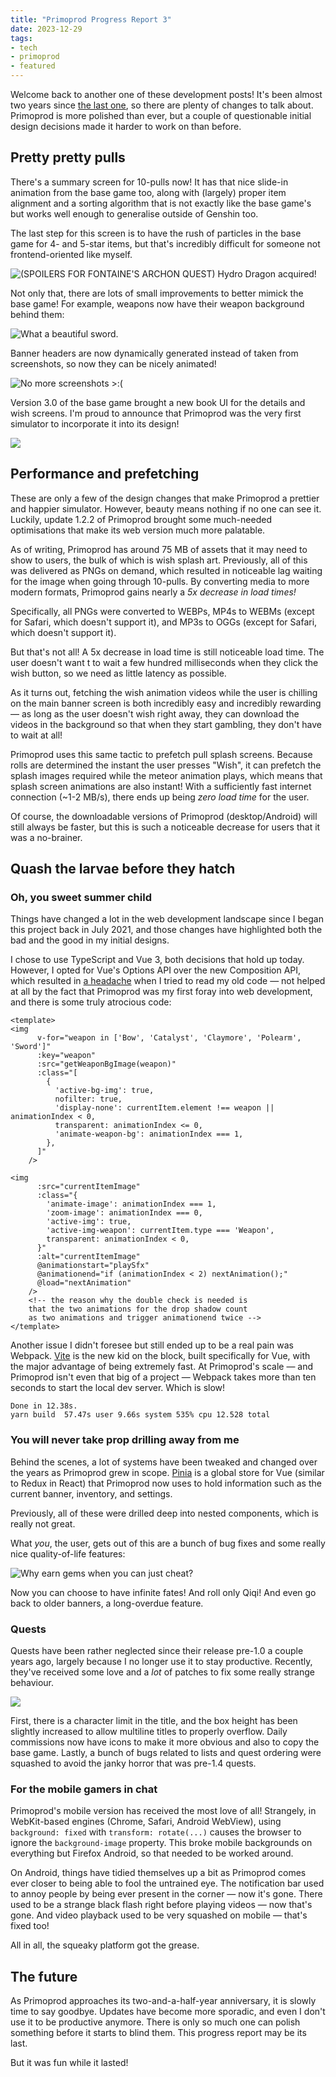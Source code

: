 ```yaml
---
title: "Primoprod Progress Report 3"
date: 2023-12-29
tags:
- tech
- primoprod
- featured
---
```


Welcome back to another one of these development posts! It's been almost two years since [the last one](/blog/2022/primoprod-progress-report-2), so there are plenty of changes to talk about. Primoprod is more polished than ever, but a couple of questionable initial design decisions made it harder to work on than before.

<!-- more -->

## Pretty pretty pulls

There's a summary screen for 10-pulls now! It has that nice slide-in animation from the base game too, along with (largely) proper item alignment and a sorting algorithm that is not exactly like the base game's but works well enough to generalise outside of Genshin too.

The last step for this screen is to have the rush of particles in the base game for 4- and 5-star items, but that's incredibly difficult for someone not frontend-oriented like myself.

![(SPOILERS FOR FONTAINE'S ARCHON QUEST) Hydro Dragon acquired!](primoprod-10pull.webp)

Not only that, there are lots of small improvements to better mimick the base game! For example, weapons now have their weapon background behind them:

![What a beautiful sword.](primoprod-weapon-bgs.webp)

Banner headers are now dynamically generated instead of taken from screenshots, so now they can be nicely animated!

![No more screenshots >:(](primoprod-banner-headers.webp)

Version 3.0 of the base game brought a new book UI for the details and wish screens. I'm proud to announce that Primoprod was the very first simulator to incorporate it into its design!

![](primoprod-book.webp)

## Performance and prefetching

These are only a few of the design changes that make Primoprod a prettier and happier simulator. However, beauty means nothing if no one can see it. Luckily, update 1.2.2 of Primoprod brought some much-needed optimisations that make its web version much more palatable.

As of writing, Primoprod has around 75 MB of assets that it may need to show to users, the bulk of which is wish splash art. Previously, all of this was delivered as PNGs on demand, which resulted in noticeable lag waiting for the image when going through 10-pulls. By converting media to more modern formats, Primoprod gains nearly a *5x decrease in load times!*

Specifically, all PNGs were converted to WEBPs, MP4s to WEBMs (except for Safari, which doesn't support it), and MP3s to OGGs (except for Safari, which doesn't support it).

But that's not all! A 5x decrease in load time is still noticeable load time. The user doesn't want t to wait a few hundred milliseconds when they click the wish button, so we need as little latency as possible.

As it turns out, fetching the wish animation videos while the user is chilling on the main banner screen is both incredibly easy and incredibly rewarding — as long as the user doesn't wish right away, they can download the videos in the background so that when they start gambling, they don't have to wait at all!

Primoprod uses this same tactic to prefetch pull splash screens. Because rolls are determined the instant the user presses "Wish", it can prefetch the splash images required while the meteor animation plays, which means that splash screen animations are also instant! With a sufficiently fast internet connection (~1-2 MB/s), there ends up being *zero load time* for the user.

Of course, the downloadable versions of Primoprod (desktop/Android) will still always be faster, but this is such a noticeable decrease for users that it was a no-brainer.

## Quash the larvae before they hatch

### Oh, you sweet summer child

Things have changed a lot in the web development landscape since I began this project back in July 2021, and those changes have highlighted both the bad and the good in my initial designs.

I chose to use TypeScript and Vue 3, both decisions that hold up today. However, I opted for Vue's Options API over the new Composition API, which resulted in [a headache](https://github.com/potatoeggy/primoprod/pull/54) when I tried to read my old code — not helped at all by the fact that Primoprod was my first foray into web development, and there is some truly atrocious code:

```vue
<template>
<img
      v-for="weapon in ['Bow', 'Catalyst', 'Claymore', 'Polearm', 'Sword']"
      :key="weapon"
      :src="getWeaponBgImage(weapon)"
      :class="[
        {
          'active-bg-img': true,
          nofilter: true,
          'display-none': currentItem.element !== weapon || animationIndex < 0,
          transparent: animationIndex <= 0,
          'animate-weapon-bg': animationIndex === 1,
        },
      ]"
    />

<img
      :src="currentItemImage"
      :class="{
        'animate-image': animationIndex === 1,
        'zoom-image': animationIndex === 0,
        'active-img': true,
        'active-img-weapon': currentItem.type === 'Weapon',
        transparent: animationIndex < 0,
      }"
      :alt="currentItemImage"
      @animationstart="playSfx"
      @animationend="if (animationIndex < 2) nextAnimation();"
      @load="nextAnimation"
    />
    <!-- the reason why the double check is needed is
    that the two animations for the drop shadow count
    as two animations and trigger animationend twice -->
</template>
```

Another issue I didn't foresee but still ended up to be a real pain was Webpack. [Vite](https://vitejs.dev/) is the new kid on the block, built specifically for Vue, with the major advantage of being extremely fast. At Primoprod's scale — and Primoprod isn't even that big of a project — Webpack takes more than ten seconds to start the local dev server. Which is slow!

```
Done in 12.38s.
yarn build  57.47s user 9.66s system 535% cpu 12.528 total
```

### You will never take prop drilling away from me

Behind the scenes, a lot of systems have been tweaked and changed over the years as Primoprod grew in scope. [Pinia](https://pinia.vuejs.org/) is a global store for Vue (similar to Redux in React) that Primoprod now uses to hold information such as the current banner, inventory, and settings.

Previously, all of these were drilled deep into nested components, which is really not great.

What *you*, the user, gets out of this are a bunch of bug fixes and some really nice quality-of-life features:

![Why earn gems when you can just cheat?](primoprod-settings.webp)

Now you can choose to have infinite fates! And roll only Qiqi! And even go back to older banners, a long-overdue feature.

### Quests

Quests have been rather neglected since their release pre-1.0 a couple years ago, largely because I no longer use it to stay productive. Recently, they've received some love and a *lot* of patches to fix some really strange behaviour.

![](primoprod-quests-overhaul.webp)

First, there is a character limit in the title, and the box height has been slightly increased to allow multiline titles to properly overflow. Daily commissions now have icons to make it more obvious and also to copy the base game. Lastly, a bunch of bugs related to lists and quest ordering were squashed to avoid the janky horror that was pre-1.4 quests.

### For the mobile gamers in chat

Primoprod's mobile version has received the most love of all! Strangely, in WebKit-based engines (Chrome, Safari, Android WebView), using `background: fixed` with `transform: rotate(...)` causes the browser to ignore the `background-image` property. This broke mobile backgrounds on everything but Firefox Android, so that needed to be worked around.

On Android, things have tidied themselves up a bit as Primoprod comes ever closer to being able to fool the untrained eye. The notification bar used to annoy people by being ever present in the corner — now it's gone. There used to be a strange black flash right before playing videos — now that's gone. And video playback used to be very squashed on mobile — that's fixed too!

All in all, the squeaky platform got the grease.

## The future

As Primoprod approaches its two-and-a-half-year anniversary, it is slowly time to say goodbye. Updates have become more sporadic, and even I don't use it to be productive anymore. There is only so much one can polish something before it starts to blind them. This progress report may be its last.

But it was fun while it lasted!